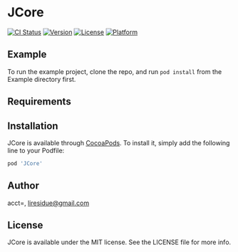 # JCore

[![CI Status](https://img.shields.io/travis/acct<blob>=<NULL>/JCore.svg?style=flat)](https://travis-ci.org/acct<blob>=<NULL>/JCore)
[![Version](https://img.shields.io/cocoapods/v/JCore.svg?style=flat)](https://cocoapods.org/pods/JCore)
[![License](https://img.shields.io/cocoapods/l/JCore.svg?style=flat)](https://cocoapods.org/pods/JCore)
[![Platform](https://img.shields.io/cocoapods/p/JCore.svg?style=flat)](https://cocoapods.org/pods/JCore)

## Example

To run the example project, clone the repo, and run `pod install` from the Example directory first.

## Requirements

## Installation

JCore is available through [CocoaPods](https://cocoapods.org). To install
it, simply add the following line to your Podfile:

```ruby
pod 'JCore'
```

## Author

acct<blob>=<NULL>, liresidue@gmail.com

## License

JCore is available under the MIT license. See the LICENSE file for more info.
